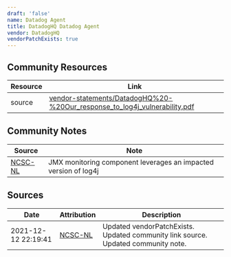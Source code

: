 ```yaml
---
draft: 'false'
name: Datadog Agent
title: DatadogHQ Datadog Agent
vendor: DatadogHQ
vendorPatchExists: true
---
```



## Community Resources
| Resource | Link |
| --- | --- |
| source | [vendor-statements/DatadogHQ%20-%20Our_response_to_log4j_vulnerability.pdf](vendor-statements/DatadogHQ%20-%20Our_response_to_log4j_vulnerability.pdf) |

## Community Notes
| Source | Note |
| --- | --- |
| [NCSC-NL](https://github.com/NCSC-NL/log4shell/blob/main/software/README.md) | JMX monitoring component leverages an impacted version of log4j |

## Sources
| Date | Attribution | Description |
| --- | --- | --- |
| 2021-12-12 22:19:41 | [NCSC-NL](https://github.com/NCSC-NL/log4shell/blob/main/software/README.md) | Updated vendorPatchExists. Updated community link source. Updated community note.  |
